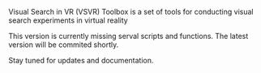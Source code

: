 Visual Search in VR (VSVR) Toolbox is a set of tools for conducting visual search experiments in virtual reality

This version is currently missing serval scripts and functions. The latest version will be commited shortly.

Stay tuned for updates and documentation.
